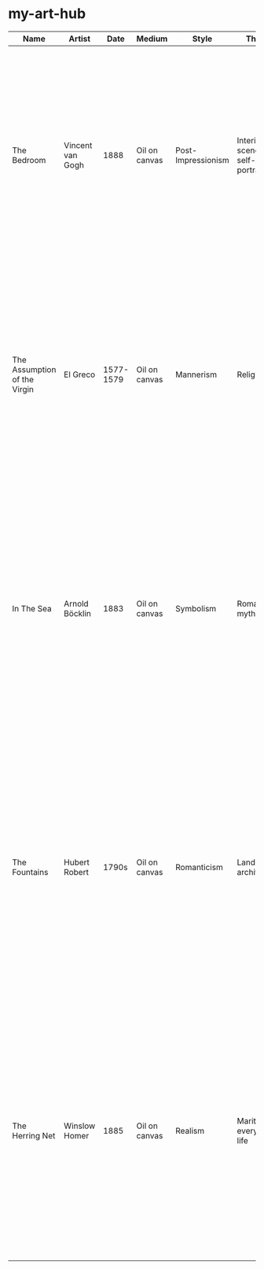 # my-art-hub
| Name                   | Artist             | Date      | Medium                     | Style              | Theme               | Description                                                                                                                                                                                                                                                                                                           |
|------------------------|--------------------|-----------|----------------------------|--------------------|---------------------|-----------------------------------------------------------------------------------------------------------------------------------------------------------------------------------------------------------------------------------------------------------------------------------------------------------------------|
| The Bedroom            | Vincent van Gogh   | 1888      | Oil on canvas              | Post-Impressionism | Interior scene, self-portrait | Van Gogh's "The Bedroom" is an intimate portrayal of his own bedroom in the Yellow House in Arles. The use of bold colors and swirling patterns reflects his emotional state, and the room is depicted with a sense of personal significance.
| The Assumption of the Virgin | El Greco     | 1577-1579 | Oil on canvas              | Mannerism          | Religious           | El Greco's "The Assumption of the Virgin" showcases his unique Mannerist style with elongated forms and vibrant colors. The painting depicts the Virgin Mary ascending to heaven, surrounded by a celestial atmosphere and adoring angels.
| In The Sea             | Arnold Böcklin     | 1883      | Oil on canvas              | Symbolism          | Romantic, mythical  | Böcklin's "In The Sea" is a symbolist masterpiece that captures a dreamlike scene. It features a mysterious, solitary figure standing on a rock in the sea, with fantastical elements and a surreal atmosphere, reflecting the artist's interest in the mysterious and otherworldly.
| The Fountains          | Hubert Robert      | 1790s     | Oil on canvas              | Romanticism        | Landscape, architecture | "The Fountains" by Hubert Robert is a whimsical depiction of a fantastical landscape with grand architectural structures and flowing fountains. The painting combines elements of Rococo and Romanticism, creating a picturesque scene that invites viewers into an idealized and enchanting world.
| The Herring Net        | Winslow Homer      | 1885      | Oil on canvas              | Realism            | Maritime, everyday life | Winslow Homer's "The Herring Net" is a realistic portrayal of the daily life of fishermen. The painting captures the moment when a group of fishermen hauls in their catch, showcasing the artist's attention to detail and mastery of depicting light and movement in a natural setting.
